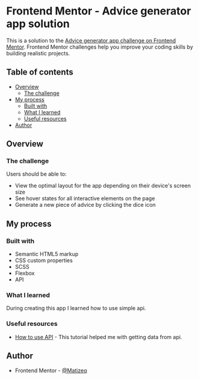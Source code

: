 # Frontend Mentor - Advice generator app solution

This is a solution to the [Advice generator app challenge on Frontend Mentor](https://www.frontendmentor.io/challenges/advice-generator-app-QdUG-13db). Frontend Mentor challenges help you improve your coding skills by building realistic projects.

## Table of contents

- [Overview](#overview)
  - [The challenge](#the-challenge)
- [My process](#my-process)
  - [Built with](#built-with)
  - [What I learned](#what-i-learned)
  - [Useful resources](#useful-resources)
- [Author](#author)

## Overview

### The challenge

Users should be able to:

- View the optimal layout for the app depending on their device's screen size
- See hover states for all interactive elements on the page
- Generate a new piece of advice by clicking the dice icon

## My process

### Built with

- Semantic HTML5 markup
- CSS custom properties
- SCSS
- Flexbox
- API

### What I learned

During creating this app I learned how to use simple api.

### Useful resources

- [How to use API](https://www.youtube.com/watch?v=zUcc4vW-jsI&t=282s) - This tutorial helped me with getting data from api.

## Author

- Frontend Mentor - [@Matizeq](https://www.frontendmentor.io/profile/Matizeq)
